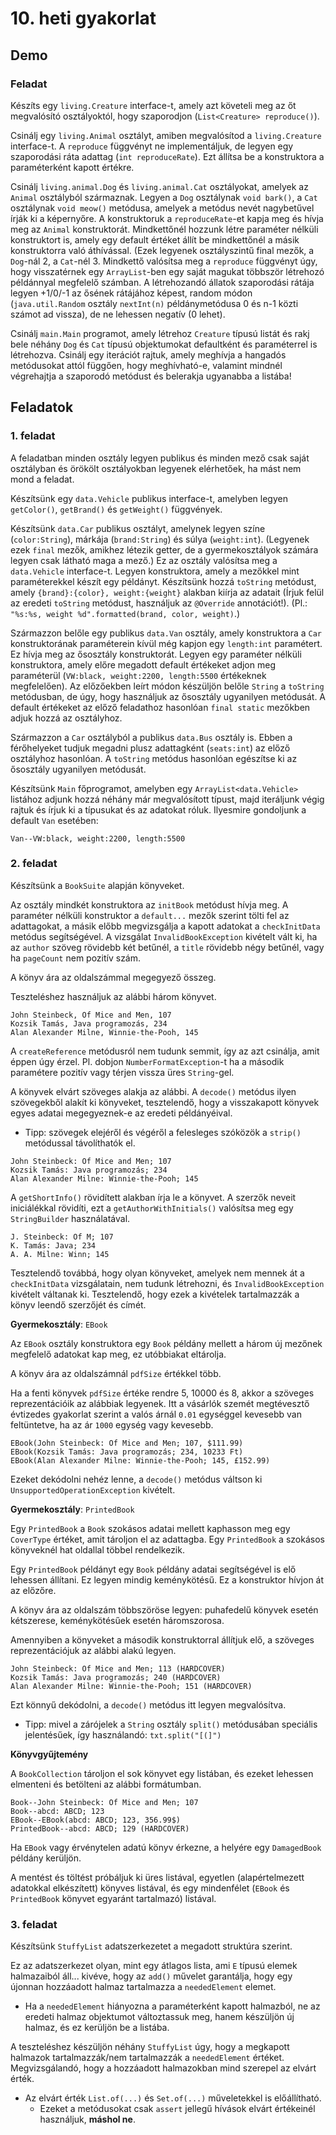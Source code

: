 # 10. heti gyakorlat

## Demo

### Feladat

Készíts egy `living.Creature` interface-t, amely azt követeli meg az őt megvalósító osztályoktól, hogy szaporodjon (`List<Creature> reproduce()`).

Csinálj egy `living.Animal` osztályt, amiben megvalósítod a `living.Creature` interface-t.
A `reproduce` függvényt ne implementáljuk, de legyen egy szaporodási ráta adattag (`int reproduceRate`).
Ezt állítsa be a konstruktora a paraméterként kapott értékre.

Csinálj `living.animal.Dog` és `living.animal.Cat` osztályokat, amelyek az `Animal` osztályból származnak. Legyen a `Dog` osztálynak `void bark()`, a `Cat` osztálynak `void meow()` metódusa, amelyek a metódus nevét nagybetűvel írják ki a képernyőre.
A konstruktoruk a `reproduceRate`-et kapja meg és hívja meg az `Animal` konstruktorát. Mindkettőnél hozzunk létre paraméter nélküli konstruktort is, amely egy default értéket állít be mindkettőnél a másik konstruktorra való áthívással. (Ezek legyenek osztályszintű final mezők, a `Dog`-nál 2, a `Cat`-nél 3.
Mindkettő valósítsa meg a `reproduce` függvényt úgy, hogy visszatérnek egy `ArrayList`-ben egy saját magukat többször létrehozó példánnyal megfelelő számban. A létrehozandó állatok szaporodási rátája legyen +1/0/-1 az ősének rátájához képest, random módon (`java.util.Random` osztály `nextInt(n)` példánymetódusa 0 és n-1 közti számot ad vissza), de ne lehessen negatív (0 lehet).

Csinálj `main.Main` programot, amely létrehoz `Creature` típusú listát és rakj bele néhány `Dog` és `Cat` típusú objektumokat defaultként és paraméterrel is létrehozva.
Csinálj egy iterációt rajtuk, amely meghívja a hangadós metódusokat attól függően, hogy meghívható-e, valamint mindnél végrehajtja a szaporodó metódust és belerakja ugyanabba a listába!

## Feladatok

### 1. feladat

A feladatban minden osztály legyen publikus és minden mező csak saját osztályban és örökölt osztályokban legyenek elérhetőek, ha mást nem mond a feladat.

Készítsünk egy `data.Vehicle` publikus interface-t, amelyben legyen `getColor()`, `getBrand()` és `getWeight()` függvények.

Készítsünk `data.Car` publikus osztályt, amelynek legyen színe (`color:String`), márkája (`brand:String`) és súlya (`weight:int`). (Legyenek ezek `final` mezők, amikhez létezik getter, de a gyermekosztályok számára legyen csak látható maga a mező.) Ez az osztály valósítsa meg a `data.Vehicle` interface-t.
Legyen konstruktora, amely a mezőkkel mint paraméterekkel készít egy példányt.
Készítsünk hozzá `toString` metódust, amely `{brand}:{color}, weight:{weight}` alakban kiírja az adatait (Írjuk felül az eredeti `toString` metódust, használjuk az `@Override` annotációt!). (Pl.: `"%s:%s, weight %d".formatted(brand, color, weight)`.)

Származzon belőle egy publikus `data.Van` osztály, amely konstruktora a `Car` konstruktorának paraméterein kívül még kapjon egy `length:int` paramétert. Ez hívja meg az ősosztály konstruktorát.
Legyen egy paraméter nélküli konstruktora, amely előre megadott default értékeket adjon meg paraméterül (`VW:black, weight:2200, length:5500` értékeknek megfelelően). Az előzőekben leírt módon készüljön belőle `String` a `toString` metódusban, de úgy, hogy használjuk az ősosztály ugyanilyen metódusát. A default értékeket az előző feladathoz hasonlóan `final static` mezőkben adjuk hozzá az osztályhoz.

Származzon a `Car` osztályból a publikus `data.Bus` osztály is. Ebben a férőhelyeket tudjuk megadni plusz adattagként (`seats:int`) az előző osztályhoz hasonlóan. A `toString` metódus hasonlóan egészítse ki az ősosztály ugyanilyen metódusát.

Készítsünk `Main` főprogramot, amelyben egy `ArrayList<data.Vehicle>` listához adjunk hozzá néhány már megvalósított típust, majd iteráljunk végig rajtuk és írjuk ki a típusukat és az adatokat róluk.
Ilyesmire gondoljunk a default `Van` esetében:
```
Van--VW:black, weight:2200, length:5500
```




### 2. feladat

Készítsünk a `BookSuite` alapján könyveket.

Az osztály mindkét konstruktora az `initBook` metódust hívja meg.
A paraméter nélküli konstruktor a `default...` mezők szerint tölti fel az adattagokat, a másik előbb megvizsgálja a kapott adatokat a `checkInitData` metódus segítségével.
A vizsgálat `InvalidBookException` kivételt vált ki, ha az `author` szöveg rövidebb két betűnél, a `title` rövidebb négy betűnél, vagy ha `pageCount` nem pozitív szám.

A könyv ára az oldalszámmal megegyező összeg.

Teszteléshez használjuk az alábbi három könyvet.

```
John Steinbeck, Of Mice and Men, 107
Kozsik Tamás, Java programozás, 234
Alan Alexander Milne, Winnie-the-Pooh, 145
```

A `createReference` metódusról nem tudunk semmit, így az azt csinálja, amit éppen úgy érzel. Pl. dobjon `NumberFormatException`-t ha a második paramétere pozitív vagy térjen vissza üres `String`-gel.

A könyvek elvárt szöveges alakja az alábbi.
A `decode()` metódus ilyen szövegekből alakít ki könyveket,
tesztelendő, hogy a visszakapott könyvek egyes adatai megegyeznek-e az eredeti példányéival.

- Tipp: szövegek elejéről és végéről a felesleges szóközök a `strip()` metódussal távolíthatók el.

```
John Steinbeck: Of Mice and Men; 107
Kozsik Tamás: Java programozás; 234
Alan Alexander Milne: Winnie-the-Pooh; 145
```

A `getShortInfo()` rövidített alakban írja le a könyvet.
A szerzők neveit iniciálékkal rövidíti, ezt a `getAuthorWithInitials()` valósítsa meg egy `StringBuilder` használatával.

```
J. Steinbeck: Of M; 107
K. Tamás: Java; 234
A. A. Milne: Winn; 145
```

Tesztelendő továbbá, hogy olyan könyveket, amelyek nem mennek át a `checkInitData` vizsgálatain, nem tudunk létrehozni, és `InvalidBookException` kivételt váltanak ki.
Tesztelendő, hogy ezek a kivételek tartalmazzák a könyv leendő szerzőjét és címét.

**Gyermekosztály**: `EBook`

Az `EBook` osztály konstruktora egy `Book` példány mellett a három új mezőnek megfelelő adatokat kap meg, ez utóbbiakat eltárolja.

A könyv ára az oldalszámnál `pdfSize` értékkel több.

Ha a fenti könyvek `pdfSize` értéke rendre 5, 10000 és 8, akkor a szöveges reprezentációik az alábbiak legyenek.
Itt a vásárlók szemét megtévesztő évtizedes gyakorlat szerint a valós árnál `0.01` egységgel kevesebb van feltüntetve, ha az ár `1000` egység vagy kevesebb.

```
EBook(John Steinbeck: Of Mice and Men; 107, $111.99)
EBook(Kozsik Tamás: Java programozás; 234, 10233 Ft)
EBook(Alan Alexander Milne: Winnie-the-Pooh; 145, £152.99)
```

Ezeket dekódolni nehéz lenne, a `decode()` metódus váltson ki `UnsupportedOperationException` kivételt.

**Gyermekosztály**: `PrintedBook`

Egy `PrintedBook` a `Book` szokásos adatai mellett kaphasson meg egy `CoverType` értéket, amit tároljon el az adattagba.
Egy `PrintedBook` a szokásos könyveknél hat oldallal többel rendelkezik.

Egy `PrintedBook` példányt egy `Book` példány adatai segítségével is elő lehessen állítani.
Ez legyen mindig keménykötésű.
Ez a konstruktor hívjon át az előzőre.

A könyv ára az oldalszám többszöröse legyen: puhafedelű könyvek esetén kétszerese, keménykötésűek esetén háromszorosa.

Amennyiben a könyveket a második konstruktorral állítjuk elő, a szöveges reprezentációjuk az alábbi alakú legyen.

```
John Steinbeck: Of Mice and Men; 113 (HARDCOVER)
Kozsik Tamás: Java programozás; 240 (HARDCOVER)
Alan Alexander Milne: Winnie-the-Pooh; 151 (HARDCOVER)
```

Ezt könnyű dekódolni, a `decode()` metódus itt legyen megvalósítva.

- Tipp: mivel a zárójelek a `String` osztály `split()` metódusában speciális jelentésűek, így használandó: `txt.split("[(]")`


**Könyvgyűjtemény**

A `BookCollection` tároljon el sok könyvet egy listában, és ezeket lehessen elmenteni és betölteni az alábbi formátumban.

```
Book--John Steinbeck: Of Mice and Men; 107
Book--abcd: ABCD; 123
EBook--EBook(abcd: ABCD; 123, 356.99$)
PrintedBook--abcd: ABCD; 129 (HARDCOVER)
```

Ha `EBook` vagy érvénytelen adatú könyv érkezne, a helyére egy `DamagedBook` példány kerüljön.

A mentést és töltést próbáljuk ki üres listával, egyetlen (alapértelmezett adatokkal elkészített) könyves listával, és egy mindenfélet (`EBook` és `PrintedBook` könyvet egyaránt tartalmazó) listával.


### 3. feladat

Készítsünk `StuffyList` adatszerkezetet a megadott struktúra szerint.

Ez az adatszerkezet olyan, mint egy átlagos lista, ami `E` típusú elemek halmazaiból áll...
kivéve, hogy az `add()` művelet garantálja, hogy egy újonnan hozzáadott halmaz tartalmazza a `neededElement` elemet.

- Ha a `neededElement` hiányozna a paraméterként kapott halmazból, ne az eredeti halmaz objektumot változtassuk meg, hanem készüljön új halmaz, és ez kerüljön be a listába.

A teszteléshez készüljön néhány `StuffyList` úgy, hogy a megkapott halmazok tartalmazzák/nem tartalmazzák a `neededElement` értéket.
Megvizsgálandó, hogy a hozzáadott halmazokban mind szerepel az elvárt érték.

- Az elvárt érték `List.of(...)` és `Set.of(...)` műveletekkel is előállítható.
    - Ezeket a metódusokat csak `assert` jellegű hívások elvárt értékeinél használjuk, **máshol ne**.

